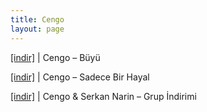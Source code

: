 ```yaml
---
title: Cengo
layout: page
---
```


<a href="https://cloud.mail.ru/public/0ddea320574a/Cengo%20-%20B%C3%BCy%C3%BC" target="_blank">[indir]</a> | Cengo &#8211; Büyü

<a href="https://cloud.mail.ru/public/62559284a4cc/Cengo%20-%20Sadece%20Bir%20Hayal" target="_blank">[indir]</a> | Cengo &#8211; Sadece Bir Hayal

<a href="https://cloud.mail.ru/public/5430e46f0dab/Cengo%20%26%20Serkan%20Narin%20-%20Grup%20%C4%B0ndirimi" target="_blank">[indir]</a> | Cengo & Serkan Narin &#8211; Grup İndirimi
